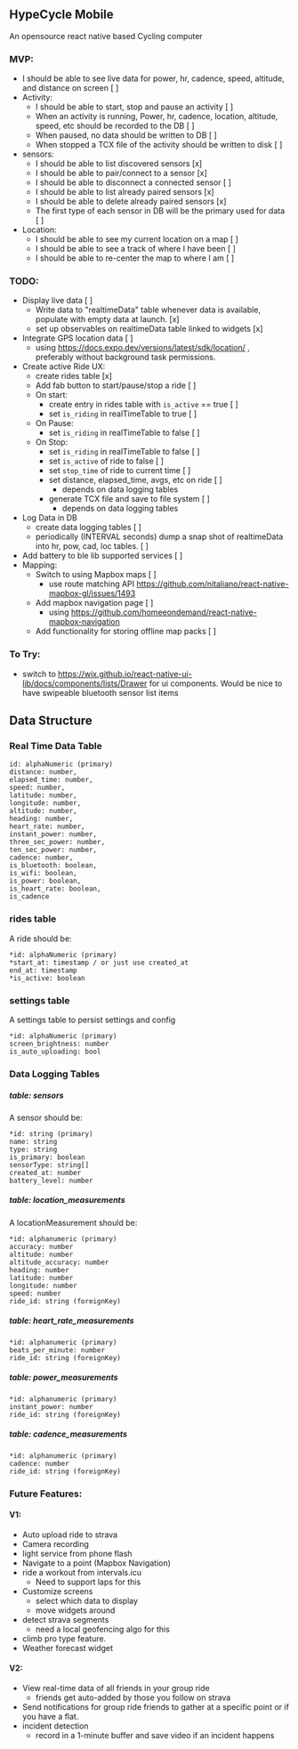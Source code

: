## HypeCycle Mobile

An opensource react native based Cycling computer

### MVP:
- I should be able to see live data for power, hr, cadence, speed, altitude, and distance on screen [ ]
- Activity:
	- I should be able to start, stop and pause an activity [ ]
	- When an activity is running, Power, hr, cadence, location, altitude, speed, etc should be recorded to the DB [ ]
	- When paused, no data should be written to DB [ ]
	- When stopped a TCX file of the activity should be written to disk [ ]
- sensors:
	- I should be able to list discovered sensors [x]
	- I should be able to pair/connect to a sensor [x]
	- I should be able to disconnect a connected sensor [ ]
	- I should be able to list already paired sensors [x]
	- I should be able to delete already paired sensors [x]
	- The first type of each sensor in DB will be the primary used for data [ ]
- Location:
	- I should be able to see my current location on a map [ ]
	- I should be able to see a track of where I have been [ ]
	- I should be able to re-center the map to where I am [ ]

### TODO:
- Display live data [ ]
	- Write data to "realtimeData" table whenever data is available, populate with empty data at launch. [x]
	- set up observables on realtimeData table linked to widgets [x]
- Integrate GPS location data [ ]
	- using https://docs.expo.dev/versions/latest/sdk/location/ , preferably without background task permissions.
- Create active Ride UX:
	- create rides table [x]
	- Add fab button to start/pause/stop a ride [ ]
	- On start:
		- create entry in rides table with `is_active` == true [ ]
		- set `is_riding` in realTimeTable to true [ ]
	- On Pause:
		- set `is_riding` in realTimeTable to false [ ]
	- On Stop:
		- set `is_riding` in realTimeTable to false [ ]
		- set `is_active` of ride to false [ ]
		- set `stop_time` of ride to current time [ ]
		- set distance, elapsed_time, avgs, etc on ride [ ]
			- depends on data logging tables
		- generate TCX file and save to file system [ ]
			- depends on data logging tables
- Log Data in DB
	- create data logging tables [ ]
	- periodically (INTERVAL seconds) dump a snap shot of realtimeData into hr, pow, cad, loc tables. [ ]
- Add battery to ble lib supported services [ ]
- Mapping:
	- Switch to using Mapbox maps [ ]
		- use route matching API https://github.com/nitaliano/react-native-mapbox-gl/issues/1493
	- Add mapbox navigation page [ ]
		- using https://github.com/homeeondemand/react-native-mapbox-navigation 
	- Add functionality for storing offline map packs [ ]

### To Try:
- switch to https://wix.github.io/react-native-ui-lib/docs/components/lists/Drawer for ui components. Would be nice to have swipeable bluetooth sensor list items

## Data Structure
### Real Time Data Table 

```
id: alphaNumeric (primary)
distance: number,
elapsed_time: number,
speed: number,
latitude: number,
longitude: number,
altitude: number,
heading: number,
heart_rate: number,
instant_power: number,
three_sec_power: number,
ten_sec_power: number,
cadence: number,
is_bluetooth: boolean,
is_wifi: boolean,
is_power: boolean,
is_heart_rate: boolean,
is_cadence
```

### **rides** table
A ride should be:
```
*id: alphaNumeric (primary)
*start_at: timestamp / or just use created_at
end_at: timestamp
*is_active: boolean
```

### settings table
A settings table to persist settings and config
```
*id: alphaNumeric (primary)
screen_brightness: number
is_auto_uploading: bool
```

### Data Logging Tables
##### table: sensors
A sensor should be:
```
*id: string (primary) 
name: string
type: string
is_primary: boolean
sensorType: string[]
created_at: number
battery_level: number
```

##### table: **location_measurements**
A locationMeasurement should be:
```
*id: alphanumeric (primary)
accuracy: number
altitude: number
altitude_accuracy: number
heading: number
latitude: number
longitude: number
speed: number
ride_id: string (foreignKey)
```

##### table: **heart_rate_measurements**
```
*id: alphanumeric (primary)
beats_per_minute: number
ride_id: string (foreignKey)
```

##### table: **power_measurements**
```
*id: alphanumeric (primary)
instant_power: number
ride_id: string (foreignKey)
```

##### table: **cadence_measurements**
```
*id: alphanumeric (primary)
cadence: number
ride_id: string (foreignKey)
```

### Future Features:

#### V1:
- Auto upload ride to strava
- Camera recording 
- light service from phone flash
- Navigate to a point (Mapbox Navigation)
- ride a workout from intervals.icu
	- Need to support laps for this
- Customize screens
	- select which data to display
	- move widgets around 
- detect strava segments
	- need a local geofencing algo for this
- climb pro type feature.
- Weather forecast widget

#### V2:
- View real-time data of all friends in your group ride 
    - friends get auto-added by those you follow on strava
- Send notifications for group ride friends to gather at a specific point or if you have a flat.
- incident detection
	- record in a 1-minute buffer and save video if an incident happens
